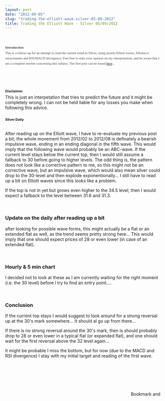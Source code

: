 ```yaml
---
layout: post
date: "2012-09-05"
slug: "trading-the-elliott-wave-silver-05-09-2012"
title: Trading the Elliott Wave - Silver 05/09/2012
---
```


<p>&nbsp;</p>
<h3 style="font-size: 11px; margin-bottom: -10px; padding: 0px; color: #444444; font-family: Verdana; line-height: 17px;">Introduction</h3>
<p style="color: #444444; font-family: Verdana; font-size: 11px; line-height: 17px;">This is a follow-up for an attempt to read the current trend in Silver, using mostly Elliott waves, Fibonacci retracements and RSI/MACD divergence. Feel free to state your opinion on my interpretation, and be aware that I am a complete newbie concerning this subject. The first post can be found <a href="http://www.corebvba.be/blog/post/Elliot-Wave-An-attempt-for-silver.aspx">here</a>...</p>
<p style="color: #444444; font-family: Verdana; font-size: 11px; line-height: 17px;">&nbsp;</p>
<p style="color: #000000; font-family: Verdana, Arial, Helvetica, sans-serif; font-size: 10px; line-height: normal;"></p>
<p>&nbsp;</p>
<h3 style="font-size: 11px; margin-bottom: -10px; padding: 0px;">Disclaimer</h3>
<p>This is just an interpetation that tries to predict the future and it might be completely wrong. I can not be held liable for any losses you make when following this advice.</p>
<h3><span style="font-size: 11px;">Silver Daily</span></h3>
<p><img src="http://www.corebvba.be/blog/image.axd?picture=2012%2f9%2fsilver+20120905+daily.png" alt="" /></p>
<p>After reading up on the Elliott wave, I have to re-evaluate my previous post a bit; the whole movement from 2012/02 to 2012/08 is definately a bearish impulsive wave, ending in an ending diagonal in the fifth wave. This would imply that the following wave would probably be an ABC-wave. If the current level stays below the current top, then I would still assume a fallback to 30 before going to higher levels. The odd thing is, the pattern does not look like a corrective pattern to me, so this might not be an corrective wave, but an impulsive wave, which would also mean silver could drop to the 30-level and then explode exponentionally... I still have to read up a bit on Elliott waves since this looks like a problem.</p>
<p>If the top is not in yet but grows even higher to the 34.5 level, then I would expect a fallback to the level between 31.6 and 31.3.</p>
<p>&nbsp;</p>
<h3>Update on the daily after reading up a bit&nbsp;</h3>
<p>after looking for possible wave forms, this might actually be a flat or an extended flat as well, as the trend seems pretty strong here... This would imply that one should expect prices of 28 or even lower (in case of an extended flat).</p>
<p>&nbsp;</p>
<h3>Hourly &amp; 5 min chart</h3>
<p>I decided not to look at these as I am currently waiting for the right moment (i.e. the 30 level) before I try to find an entry point....</p>
<p>&nbsp;</p>
<h3>Conclusion</h3>
<p>If the current top stays I would suggest to look around for a strong reversal up at the 30's mark somewhere... It should al go up from there...</p>
<p>If there is no strong reversal around the 30's mark, then is should probably drop to 28 or even lower in a typical flat (or expanded flat), and one should wait for the first reversal above the 32 level again...</p>
<p>It might be probable I miss the bottom, but for now (due to the MACD and RSI divergence) I stay with my initial target and reading of the first wave.</p>
<p>&nbsp;</p>
<p>&nbsp;</p>
<p>&nbsp;</p><div style="text-align:right"><a class="addthis_button" href="http://www.addthis.com/bookmark.php?v=250&amp;pub=xa-4aec37702e3161d4"><img src="http://s7.addthis.com/static/btn/v2/lg-share-en.gif" width="125" height="16" alt="Bookmark and Share" style="border:0"/></a><script type="text/javascript" src="http://s7.addthis.com/js/250/addthis_widget.js#pub=xa-4aec37702e3161d4"></script></div>
